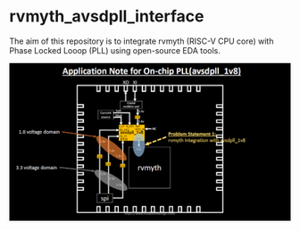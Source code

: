 # rvmyth_avsdpll_interface

The aim of this repository is to integrate rvmyth (RISC-V CPU core) with Phase Locked Looop (PLL) using open-source EDA tools. 



<img src = "https://github.com/vsdip/rvmyth_avsdpll_interface/blob/main/pics/1.png" width = 900>

